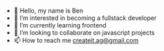 - 👋 Hello, my name is Ben
- 👀 I’m interested in becoming a fullstack developer
- 🌱 I’m currently learning frontend
- 💞️ I’m looking to collaborate on javascript projects
- 📫 How to reach me createit.ag@gmail.com 

<!---
createit-ag/createit-ag is a ✨ special ✨ repository because its `README.md` (this file) appears on your GitHub profile.
You can click the Preview link to take a look at your changes.
--->
